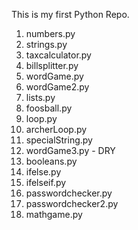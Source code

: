 This is my first Python Repo.

1.  numbers.py
2.  strings.py
3.  taxcalculator.py
4.  billsplitter.py
5.  wordGame.py
6.  wordGame2.py
7.  lists.py
8.  foosball.py
9.  loop.py
10. archerLoop.py
11. specialString.py
12. wordGame3.py - DRY
13. booleans.py
14. ifelse.py
15. ifelseif.py
16. passwordchecker.py
17. passwordchecker2.py
18. mathgame.py